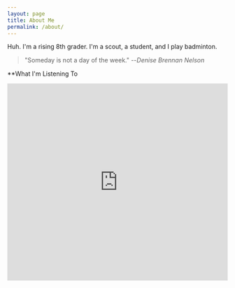 ```yaml
---
layout: page
title: About Me
permalink: /about/
---
```


Huh. I'm a rising 8th grader. I'm a scout, a student, and I play badminton. 

> "Someday is not a day of the week." --*Denise Brennan Nelson*

**What I'm Listening To
<iframe allow="autoplay *; encrypted-media *;" frameborder="0" height="450" style="width:100%;max-width:660px;overflow:hidden;background:transparent;" sandbox="allow-forms allow-popups allow-same-origin allow-scripts allow-storage-access-by-user-activation allow-top-navigation-by-user-activation" src="https://embed.music.apple.com/us/album/brick-by-brick-single/1527104336"></iframe>



